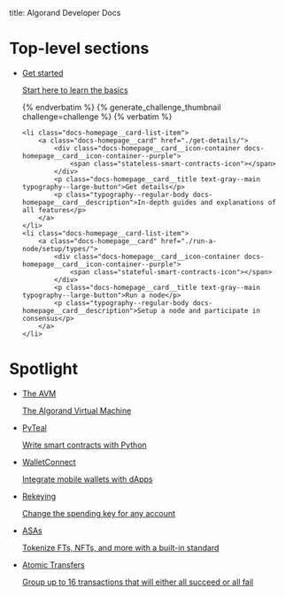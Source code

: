 title: Algorand Developer Docs

# Top-level sections
<ul class="docs-homepage__card-list">
    <li class="docs-homepage__card-list-item">
        <a class="docs-homepage__card" href="./get-started/basics/what_is_blockchain/">
            <div class="docs-homepage__card__icon-container docs-homepage__card__icon-container--purple">
                <span class="create-smart-contract-overview-icon"></span>
            </div>
            <p class="docs-homepage__card__title text-gray--main typography--large-button">Get started</p>
            <p class="typography--regular-body docs-homepage__card__description">Start here to learn the basics</p>
        </a>
    </li>
    {% endverbatim %}
    {% generate_challenge_thumbnail challenge=challenge %}
    {% verbatim %}
    
    <li class="docs-homepage__card-list-item">
        <a class="docs-homepage__card" href="./get-details/">
            <div class="docs-homepage__card__icon-container docs-homepage__card__icon-container--purple">
                <span class="stateless-smart-contracts-icon"></span>
            </div>
            <p class="docs-homepage__card__title text-gray--main typography--large-button">Get details</p>
            <p class="typography--regular-body docs-homepage__card__description">In-depth guides and explanations of all features</p>
        </a>
    </li>
    <li class="docs-homepage__card-list-item">
        <a class="docs-homepage__card" href="./run-a-node/setup/types/">
            <div class="docs-homepage__card__icon-container docs-homepage__card__icon-container--purple">
                <span class="stateful-smart-contracts-icon"></span>
            </div>
            <p class="docs-homepage__card__title text-gray--main typography--large-button">Run a node</p>
            <p class="typography--regular-body docs-homepage__card__description">Setup a node and participate in consensus</p>
        </a>
    </li>
</ul>

# Spotlight

<ul class="docs-homepage__card-list">
    <li class="docs-homepage__card-list-item">
        <a class="docs-homepage__card" href="./get-details/dapps/avm/">
            <div class="docs-homepage__card__icon-container docs-homepage__card__icon-container--turquoise">
                <span class="payment-with-algos-icon"></span>
            </div>
            <p class="docs-homepage__card__title text-gray--main typography--large-button">The AVM</p>
            <p class="typography--regular-body docs-homepage__card__description">The Algorand Virtual Machine</p>
        </a>
    </li>
    <li class="docs-homepage__card-list-item">
        <a class="docs-homepage__card" href="./get-details/dapps/pyteal/">
            <div class="docs-homepage__card__icon-container docs-homepage__card__icon-container--turquoise">
                <span class="payment-with-algos-icon"></span>
            </div>
            <p class="docs-homepage__card__title text-gray--main typography--large-button">PyTeal</p>
            <p class="typography--regular-body docs-homepage__card__description">Write smart contracts with Python</p>
        </a>
    </li>
    <li class="docs-homepage__card-list-item">
        <a class="docs-homepage__card" href="./get-details/walletconnect/">
            <div class="docs-homepage__card__icon-container docs-homepage__card__icon-container--turquoise">
                <span class="payment-with-algos-icon"></span>
            </div>
            <p class="docs-homepage__card__title text-gray--main typography--large-button">WalletConnect</p>
            <p class="typography--regular-body docs-homepage__card__description">Integrate mobile wallets with dApps</p>
        </a>
    </li>
        <li class="docs-homepage__card-list-item">
        <a class="docs-homepage__card" href="./get-details/accounts/rekey/">
            <div class="docs-homepage__card__icon-container docs-homepage__card__icon-container--turquoise">
                <span class="payment-with-algos-icon"></span>
            </div>
            <p class="docs-homepage__card__title text-gray--main typography--large-button">Rekeying</p>
            <p class="typography--regular-body docs-homepage__card__description">Change the spending key for any account</p>
        </a>
    </li>
    <li class="docs-homepage__card-list-item">
        <a class="docs-homepage__card" href="./get-details/asa/">
            <div class="docs-homepage__card__icon-container docs-homepage__card__icon-container--turquoise">
                <span class="payment-with-algos-icon"></span>
            </div>
            <p class="docs-homepage__card__title text-gray--main typography--large-button">ASAs</p>
            <p class="typography--regular-body docs-homepage__card__description">Tokenize FTs, NFTs, and more with a built-in standard</p>
        </a>
    </li>
    <li class="docs-homepage__card-list-item">
        <a class="docs-homepage__card" href="./get-details/atomic_transfers/">
            <div class="docs-homepage__card__icon-container docs-homepage__card__icon-container--turquoise">
                <span class="payment-with-algos-icon"></span>
            </div>
            <p class="docs-homepage__card__title text-gray--main typography--large-button">Atomic Transfers</p>
            <p class="typography--regular-body docs-homepage__card__description">Group up to 16 transactions that will either all succeed or all fail</p>
        </a>
    </li>
</ul>
